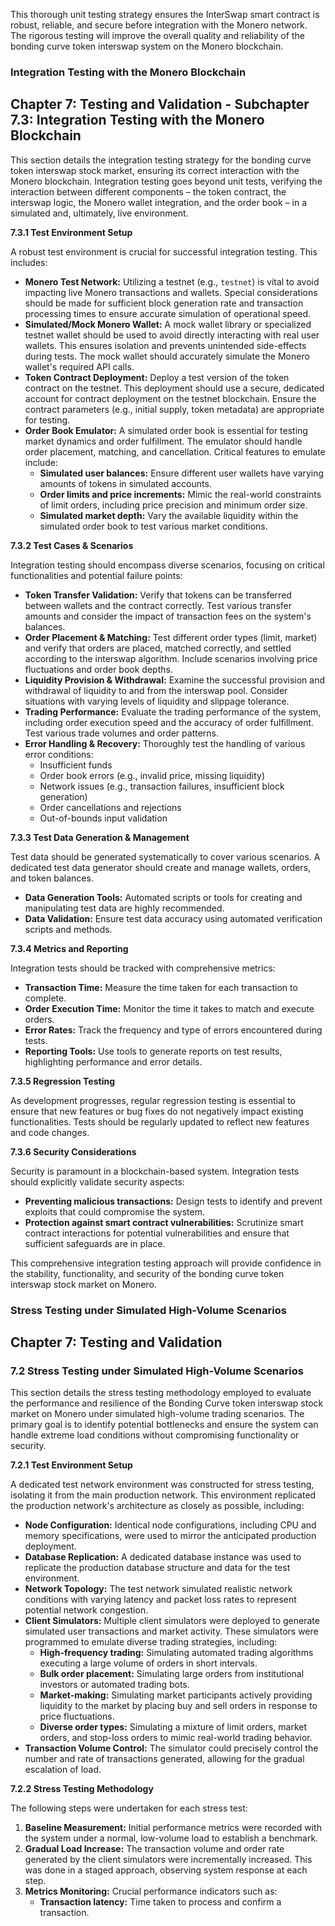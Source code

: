 This thorough unit testing strategy ensures the InterSwap smart contract is robust, reliable, and secure before integration with the Monero network.  The rigorous testing will improve the overall quality and reliability of the bonding curve token interswap system on the Monero blockchain.


### Integration Testing with the Monero Blockchain

## Chapter 7: Testing and Validation - Subchapter 7.3: Integration Testing with the Monero Blockchain

This section details the integration testing strategy for the bonding curve token interswap stock market, ensuring its correct interaction with the Monero blockchain.  Integration testing goes beyond unit tests, verifying the interaction between different components – the token contract, the interswap logic, the Monero wallet integration, and the order book – in a simulated and, ultimately, live environment.

**7.3.1  Test Environment Setup**

A robust test environment is crucial for successful integration testing. This includes:

* **Monero Test Network:** Utilizing a testnet (e.g., `testnet`) is vital to avoid impacting live Monero transactions and wallets.  Special considerations should be made for sufficient block generation rate and transaction processing times to ensure accurate simulation of operational speed.
* **Simulated/Mock Monero Wallet:**  A mock wallet library or specialized testnet wallet should be used to avoid directly interacting with real user wallets. This ensures isolation and prevents unintended side-effects during tests. The mock wallet should accurately simulate the Monero wallet's required API calls.
* **Token Contract Deployment:** Deploy a test version of the token contract on the testnet.  This deployment should use a secure, dedicated account for contract deployment on the testnet blockchain.  Ensure the contract parameters (e.g., initial supply, token metadata) are appropriate for testing.
* **Order Book Emulator:** A simulated order book is essential for testing market dynamics and order fulfillment. The emulator should handle order placement, matching, and cancellation.  Critical features to emulate include:
    * **Simulated user balances:** Ensure different user wallets have varying amounts of tokens in simulated accounts.
    * **Order limits and price increments:** Mimic the real-world constraints of limit orders, including price precision and minimum order size.
    * **Simulated market depth:** Vary the available liquidity within the simulated order book to test various market conditions.


**7.3.2 Test Cases & Scenarios**

Integration testing should encompass diverse scenarios, focusing on critical functionalities and potential failure points:

* **Token Transfer Validation:** Verify that tokens can be transferred between wallets and the contract correctly.  Test various transfer amounts and consider the impact of transaction fees on the system's balances.
* **Order Placement & Matching:**  Test different order types (limit, market) and verify that orders are placed, matched correctly, and settled according to the interswap algorithm.  Include scenarios involving price fluctuations and order book depths.
* **Liquidity Provision & Withdrawal:**  Examine the successful provision and withdrawal of liquidity to and from the interswap pool.  Consider situations with varying levels of liquidity and slippage tolerance.
* **Trading Performance:** Evaluate the trading performance of the system, including order execution speed and the accuracy of order fulfillment. Test various trade volumes and order patterns.
* **Error Handling & Recovery:**  Thoroughly test the handling of various error conditions:
    * Insufficient funds
    * Order book errors (e.g., invalid price, missing liquidity)
    * Network issues (e.g., transaction failures, insufficient block generation)
    * Order cancellations and rejections
    * Out-of-bounds input validation


**7.3.3  Test Data Generation & Management**

Test data should be generated systematically to cover various scenarios.  A dedicated test data generator should create and manage wallets, orders, and token balances.

* **Data Generation Tools:**  Automated scripts or tools for creating and manipulating test data are highly recommended.
* **Data Validation:**  Ensure test data accuracy using automated verification scripts and methods.

**7.3.4  Metrics and Reporting**

Integration tests should be tracked with comprehensive metrics:

* **Transaction Time:** Measure the time taken for each transaction to complete.
* **Order Execution Time:**  Monitor the time it takes to match and execute orders.
* **Error Rates:** Track the frequency and type of errors encountered during tests.
* **Reporting Tools:** Use tools to generate reports on test results, highlighting performance and error details.


**7.3.5  Regression Testing**

As development progresses, regular regression testing is essential to ensure that new features or bug fixes do not negatively impact existing functionalities.  Tests should be regularly updated to reflect new features and code changes.


**7.3.6  Security Considerations**

Security is paramount in a blockchain-based system.  Integration tests should explicitly validate security aspects:

* **Preventing malicious transactions:**  Design tests to identify and prevent exploits that could compromise the system.
* **Protection against smart contract vulnerabilities:** Scrutinize smart contract interactions for potential vulnerabilities and ensure that sufficient safeguards are in place.


This comprehensive integration testing approach will provide confidence in the stability, functionality, and security of the bonding curve token interswap stock market on Monero.


### Stress Testing under Simulated High-Volume Scenarios

## Chapter 7: Testing and Validation

### 7.2 Stress Testing under Simulated High-Volume Scenarios

This section details the stress testing methodology employed to evaluate the performance and resilience of the Bonding Curve token interswap stock market on Monero under simulated high-volume trading scenarios.  The primary goal is to identify potential bottlenecks and ensure the system can handle extreme load conditions without compromising functionality or security.

**7.2.1 Test Environment Setup**

A dedicated test network environment was constructed for stress testing, isolating it from the main production network.  This environment replicated the production network's architecture as closely as possible, including:

* **Node Configuration:**  Identical node configurations, including CPU and memory specifications, were used to mirror the anticipated production deployment.
* **Database Replication:** A dedicated database instance was used to replicate the production database structure and data for the test environment.
* **Network Topology:** The test network simulated realistic network conditions with varying latency and packet loss rates to represent potential network congestion.
* **Client Simulators:**  Multiple client simulators were deployed to generate simulated user transactions and market activity.  These simulators were programmed to emulate diverse trading strategies, including:
    * **High-frequency trading:**  Simulating automated trading algorithms executing a large volume of orders in short intervals.
    * **Bulk order placement:**  Simulating large orders from institutional investors or automated trading bots.
    * **Market-making:**  Simulating market participants actively providing liquidity to the market by placing buy and sell orders in response to price fluctuations.
    * **Diverse order types:**  Simulating a mixture of limit orders, market orders, and stop-loss orders to mimic real-world trading behavior.
* **Transaction Volume Control:**  The simulator could precisely control the number and rate of transactions generated, allowing for the gradual escalation of load.

**7.2.2 Stress Testing Methodology**

The following steps were undertaken for each stress test:

1. **Baseline Measurement:** Initial performance metrics were recorded with the system under a normal, low-volume load to establish a benchmark.
2. **Gradual Load Increase:**  The transaction volume and order rate generated by the client simulators were incrementally increased.  This was done in a staged approach, observing system response at each step.
3. **Metrics Monitoring:**  Crucial performance indicators such as:
    * **Transaction latency:**  Time taken to process and confirm a transaction.
